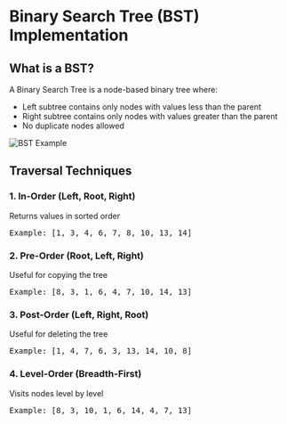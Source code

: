 <h1>Binary Search Tree (BST) Implementation</h1>

<h2>What is a BST?</h2>
<p>A Binary Search Tree is a node-based binary tree where:</p>
<ul>
    <li>Left subtree contains only nodes with values less than the parent</li>
    <li>Right subtree contains only nodes with values greater than the parent</li>
    <li>No duplicate nodes allowed</li>
</ul>

<img src="https://upload.wikimedia.org/wikipedia/commons/thumb/d/da/Binary_search_tree.svg/400px-Binary_search_tree.svg.png" alt="BST Example">

<h2>Traversal Techniques</h2>

<h3>1. In-Order (Left, Root, Right)</h3>
<p>Returns values in sorted order</p>
<pre>Example: [1, 3, 4, 6, 7, 8, 10, 13, 14]</pre>

<h3>2. Pre-Order (Root, Left, Right)</h3>
<p>Useful for copying the tree</p>
<pre>Example: [8, 3, 1, 6, 4, 7, 10, 14, 13]</pre>

<h3>3. Post-Order (Left, Right, Root)</h3>
<p>Useful for deleting the tree</p>
<pre>Example: [1, 4, 7, 6, 3, 13, 14, 10, 8]</pre>

<h3>4. Level-Order (Breadth-First)</h3>
<p>Visits nodes level by level</p>
<pre>Example: [8, 3, 10, 1, 6, 14, 4, 7, 13]</pre>
